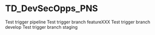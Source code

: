 # TD_DevSecOpps_PNS

Test trigger pipeline
Test trigger branch featureXXX
Test trigger branch develop
Test trigger branch staging
